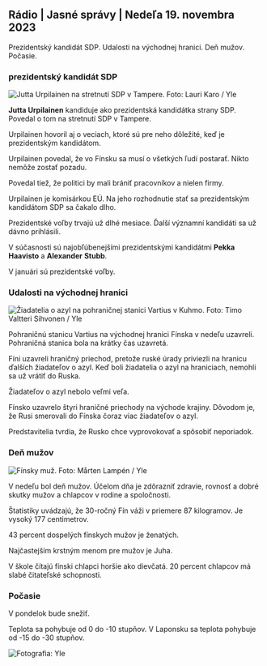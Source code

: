 ## Rádio \| Jasné správy \| Nedeľa 19. novembra 2023

Prezidentský kandidát SDP. Udalosti na východnej hranici. Deň mužov. Počasie.

### prezidentský kandidát SDP

![Jutta Urpilainen na stretnutí SDP v Tampere. Foto: Lauri Karo / Yle](https://images.cdn.yle.fi/image/upload/c_crop,h_3078,w_5472,x_0,y_536/ar_1.7777777777777777,c_fill,g_faces,h_1200,h_1210,h_1210,w.q_auto:eco/f_auto/fl_lossy/v1700390392/39-12029436559e5d3e7734)

**Jutta Urpilainen** kandiduje ako prezidentská kandidátka strany SDP. Povedal o tom na stretnutí SDP v Tampere.

Urpilainen hovoril aj o veciach, ktoré sú pre neho dôležité, keď je prezidentským kandidátom.

Urpilainen povedal, že vo Fínsku sa musí o všetkých ľudí postarať. Nikto nemôže zostať pozadu.

Povedal tiež, že politici by mali brániť pracovníkov a nielen firmy.

Urpilainen je komisárkou EÚ. Na jeho rozhodnutie stať sa prezidentským kandidátom SDP sa čakalo dlho.

Prezidentské voľby trvajú už dlhé mesiace. Ďalší významní kandidáti sa už dávno prihlásili.

V súčasnosti sú najobľúbenejšími prezidentskými kandidátmi **Pekka Haavisto** a **Alexander** **Stubb**.

V januári sú prezidentské voľby.

### Udalosti na východnej hranici

![Žiadatelia o azyl na pohraničnej stanici Vartius v Kuhmo. Foto: Timo Valtteri Sihvonen / Yle](https://images.cdn.yle.fi/image/upload/c_crop,h_2312,w_4110,x_1360,y_535/ar_1.7777777777777777,c_0/fill,g_151.0/q_auto:eco/f_auto/fl_lossy/v1700313355/39-12026836558740e2c62a)

Pohraničnú stanicu Vartius na východnej hranici Fínska v nedeľu uzavreli. Pohraničná stanica bola na krátky čas uzavretá.

Fíni uzavreli hraničný priechod, pretože ruské úrady priviezli na hranicu ďalších žiadateľov o azyl. Keď boli žiadatelia o azyl na hraniciach, nemohli sa už vrátiť do Ruska.

Žiadateľov o azyl nebolo veľmi veľa.

Fínsko uzavrelo štyri hraničné priechody na východe krajiny. Dôvodom je, že Rusi smerovali do Fínska čoraz viac žiadateľov o azyl.

Predstavitelia tvrdia, že Rusko chce vyprovokovať a spôsobiť neporiadok.

### Deň mužov

![Fínsky muž. Foto: Mårten Lampén / Yle](https://images.cdn.yle.fi/image/upload/c_crop,h_3375,w_6000,x_0,y_164/ar_1.7777777777777777,c_fill,g_faces,/wd_0q_auto:eco/f_auto/fl_lossy/v1700042381/39-1200843655493de62883)

V nedeľu bol deň mužov. Účelom dňa je zdôrazniť zdravie, rovnosť a dobré skutky mužov a chlapcov v rodine a spoločnosti.

Štatistiky uvádzajú, že 30-ročný Fín váži v priemere 87 kilogramov. Je vysoký 177 centimetrov.

43 percent dospelých fínskych mužov je ženatých.

Najčastejším krstným menom pre mužov je Juha.

V škole čítajú fínski chlapci horšie ako dievčatá. 20 percent chlapcov má slabé čitateľské schopnosti.

### Počasie

V pondelok bude snežiť.

Teplota sa pohybuje od 0 do -10 stupňov. V Laponsku sa teplota pohybuje od -15 do -30 stupňov.

![ Fotografia: Yle](https://images.cdn.yle.fi/image/upload/c_crop,h_1080,w_1919,x_0,y_0/ar_1.7777777777777777,c_fill,g_faces,h_670/d_pr.120:eco/f_auto/fl_lossy/v1700408413/39-1203034655a2c36dc32d)